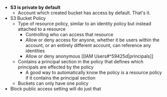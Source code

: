 - **S3 is private by default**
	- Account which created bucket has access by default. That's it.
- S3 Bucket Policy
	- Type of resource policy, similar to an identity policy but instead attached to a resource
		- Controlling who can access that resource
		- Allow or deny access for anyone, whether it be users within the account, or an entirely different account, can reference any identities
		- Allow or deny anonymous [[IAM Users#^59425d|principals]]
	- Contains a principal section in the policy that defines which principals are effected by the policy
		- A good way to automatically know the policy is a resource policy if it contains the principal section
	- Buckets can only have one policy
- Block public access setting will do just that